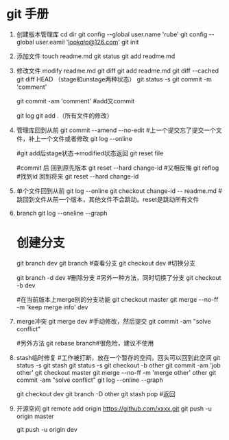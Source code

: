 # git 手册

1. 创建版本管理库
    cd dir
    git config --global user.name 'rube'
    git config --global user.eamil 'lookqlp@126.com'
    git init

2. 添加文件
    touch readme.md
    git status
    git add readme.md

3. 修改文件
    modify readme.md
    git diff
    git add readme.md
    git diff --cached
    git diff HEAD （stage和unstage两种状态）
    git status -s
    git commit -m 'comment'

    git commit -am 'comment' #add又commit

    git log
    git add .（所有文件的修改）

4. 管理库回到从前
    git commit --amend --no-edit #上一个提交忘了提交一个文件，补上一个文件或者修改
    git log --online

    #git add后stage状态->modified状态返回
    git reset file

    #commit 后 回到原先版本
    git reset --hard change-id
    #又相反悔
    git reflog #找到id 回到将来
    git reset --hard change-id

5. 单个文件回到从前
    git log --online
    git checkout change-id -- readme.md
    #跳回到文件从前一个版本，其他文件不会跳动。reset是跳动所有文件

6. branch
    git log --oneline --graph
    # 创建分支
    git branch dev
    git branch #查看分支
    git checkout dev #切换分支

    git branch -d dev #删除分支
    #另外一种方法，同时切换了分支
    git checkout -b dev

    #在当前版本上merge别的分支功能
    git checkout master
    git merge --no-ff -m 'keep merge info' dev

7. merge冲突
    git merge dev
    #手动修改，然后提交
    git commit -am "solve conflict"

    #另外方法
    git rebase branch#很危险，建议不使用

8. stash临时修复
    #工作被打断，放在一个暂存的空间，回头可以回到此空间
    git status -s
    git stash
    git status -s
    git checkout -b other
    git commit -am 'job other'
    git checkout master
    git merge --no-ff -m 'merge other' other
    git commit -am "solve conflict"
    git log --online --graph

    git checkout dev
    git branch -D other
    git stash pop #返回

9. 开源空间
    git remote add origin https://github.com/xxxx.git
    git push -u origin master

    git push -u origin dev
